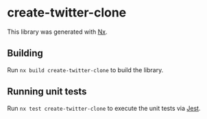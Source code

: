 # create-twitter-clone

This library was generated with [Nx](https://nx.dev).

## Building

Run `nx build create-twitter-clone` to build the library.

## Running unit tests

Run `nx test create-twitter-clone` to execute the unit tests via [Jest](https://jestjs.io).
